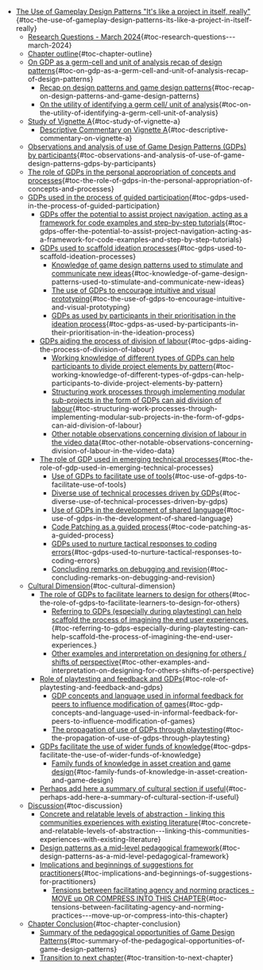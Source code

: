 -   [The Use of Gameplay Design Patterns "It's like a project in itself,
    really"](#the-use-of-gameplay-design-patterns-its-like-a-project-in-itself-really){#toc-the-use-of-gameplay-design-patterns-its-like-a-project-in-itself-really}
    -   [Research Questions - March
        2024](#research-questions---march-2024){#toc-research-questions---march-2024}
    -   [Chapter outline](#chapter-outline){#toc-chapter-outline}
    -   [On GDP as a germ-cell and unit of analysis recap of design
        patterns](#on-gdp-as-a-germ-cell-and-unit-of-analysis-recap-of-design-patterns){#toc-on-gdp-as-a-germ-cell-and-unit-of-analysis-recap-of-design-patterns}
        -   [Recap on design patterns and game design
            patterns](#recap-on-design-patterns-and-game-design-patterns){#toc-recap-on-design-patterns-and-game-design-patterns}
        -   [On the utility of identifying a germ cell/ unit of
            analysis](#on-the-utility-of-identifying-a-germ-cell-unit-of-analysis){#toc-on-the-utility-of-identifying-a-germ-cell-unit-of-analysis}
    -   [Study of Vignette
        A](#study-of-vignette-a){#toc-study-of-vignette-a}
        -   [Descriptive Commentary on Vignette
            A](#descriptive-commentary-on-vignette-a){#toc-descriptive-commentary-on-vignette-a}
    -   [Observations and analysis of use of Game Design Patterns (GDPs)
        by
        participants](#observations-and-analysis-of-use-of-game-design-patterns-gdps-by-participants){#toc-observations-and-analysis-of-use-of-game-design-patterns-gdps-by-participants}
    -   [The role of GDPs in the personal appropriation of concepts and
        processes](#the-role-of-gdps-in-the-personal-appropriation-of-concepts-and-processes){#toc-the-role-of-gdps-in-the-personal-appropriation-of-concepts-and-processes}
    -   [GDPs used in the process of guided
        participation](#gdps-used-in-the-process-of-guided-participation){#toc-gdps-used-in-the-process-of-guided-participation}
        -   [GDPs offer the potential to assist project navigation,
            acting as a framework for code examples and step-by-step
            tutorials](#gdps-offer-the-potential-to-assist-project-navigation-acting-as-a-framework-for-code-examples-and-step-by-step-tutorials){#toc-gdps-offer-the-potential-to-assist-project-navigation-acting-as-a-framework-for-code-examples-and-step-by-step-tutorials}
        -   [GDPs used to scaffold ideation
            processes](#gdps-used-to-scaffold-ideation-processes){#toc-gdps-used-to-scaffold-ideation-processes}
            -   [Knowledge of game design patterns used to stimulate and
                communicate new
                ideas](#knowledge-of-game-design-patterns-used-to-stimulate-and-communicate-new-ideas){#toc-knowledge-of-game-design-patterns-used-to-stimulate-and-communicate-new-ideas}
            -   [The use of GDPs to encourage intuitive and visual
                prototyping](#the-use-of-gdps-to-encourage-intuitive-and-visual-prototyping){#toc-the-use-of-gdps-to-encourage-intuitive-and-visual-prototyping}
            -   [GDPs as used by participants in their prioritisation in
                the ideation
                process](#gdps-as-used-by-participants-in-their-prioritisation-in-the-ideation-process){#toc-gdps-as-used-by-participants-in-their-prioritisation-in-the-ideation-process}
        -   [GDPs aiding the process of division of
            labour](#gdps-aiding-the-process-of-division-of-labour){#toc-gdps-aiding-the-process-of-division-of-labour}
            -   [Working knowledge of different types of GDPs can help
                participants to divide project elements by
                pattern](#working-knowledge-of-different-types-of-gdps-can-help-participants-to-divide-project-elements-by-pattern){#toc-working-knowledge-of-different-types-of-gdps-can-help-participants-to-divide-project-elements-by-pattern}
            -   [Structuring work processes through implementing modular
                sub-projects in the form of GDPs can aid division of
                labour](#structuring-work-processes-through-implementing-modular-sub-projects-in-the-form-of-gdps-can-aid-division-of-labour){#toc-structuring-work-processes-through-implementing-modular-sub-projects-in-the-form-of-gdps-can-aid-division-of-labour}
            -   [Other notable observations concerning division of
                labour in the video
                data](#other-notable-observations-concerning-division-of-labour-in-the-video-data){#toc-other-notable-observations-concerning-division-of-labour-in-the-video-data}
        -   [The role of GDP used in emerging technical
            processes](#the-role-of-gdp-used-in-emerging-technical-processes){#toc-the-role-of-gdp-used-in-emerging-technical-processes}
            -   [Use of GDPs to facilitate use of
                tools](#use-of-gdps-to-facilitate-use-of-tools){#toc-use-of-gdps-to-facilitate-use-of-tools}
            -   [Diverse use of technical processes driven by
                GDPs](#diverse-use-of-technical-processes-driven-by-gdps){#toc-diverse-use-of-technical-processes-driven-by-gdps}
            -   [Use of GDPs in the development of shared
                language](#use-of-gdps-in-the-development-of-shared-language){#toc-use-of-gdps-in-the-development-of-shared-language}
            -   [Code Patching as a guided
                process](#code-patching-as-a-guided-process){#toc-code-patching-as-a-guided-process}
            -   [GDPs used to nurture tactical responses to coding
                errors](#gdps-used-to-nurture-tactical-responses-to-coding-errors){#toc-gdps-used-to-nurture-tactical-responses-to-coding-errors}
            -   [Concluding remarks on debugging and
                revision](#concluding-remarks-on-debugging-and-revision){#toc-concluding-remarks-on-debugging-and-revision}
    -   [Cultural
        Dimension](#cultural-dimension){#toc-cultural-dimension}
        -   [The role of GDPs to facilitate learners to design for
            others](#the-role-of-gdps-to-facilitate-learners-to-design-for-others){#toc-the-role-of-gdps-to-facilitate-learners-to-design-for-others}
            -   [Referring to GDPs (especially during playtesting) can
                help scaffold the process of imagining the end user
                experiences.](#referring-to-gdps-especially-during-playtesting-can-help-scaffold-the-process-of-imagining-the-end-user-experiences.){#toc-referring-to-gdps-especially-during-playtesting-can-help-scaffold-the-process-of-imagining-the-end-user-experiences.}
            -   [Other examples and interpretation on designing for
                others / shifts of
                perspective](#other-examples-and-interpretation-on-designing-for-others-shifts-of-perspective){#toc-other-examples-and-interpretation-on-designing-for-others-shifts-of-perspective}
        -   [Role of playtesting and feedback and
            GDPs](#role-of-playtesting-and-feedback-and-gdps){#toc-role-of-playtesting-and-feedback-and-gdps}
            -   [GDP concepts and language used in informal feedback for
                peers to influence modification of
                games](#gdp-concepts-and-language-used-in-informal-feedback-for-peers-to-influence-modification-of-games){#toc-gdp-concepts-and-language-used-in-informal-feedback-for-peers-to-influence-modification-of-games}
            -   [The propagation of use of GDPs through
                playtesting](#the-propagation-of-use-of-gdps-through-playtesting){#toc-the-propagation-of-use-of-gdps-through-playtesting}
        -   [GDPs facilitate the use of wider funds of
            knowledge](#gdps-facilitate-the-use-of-wider-funds-of-knowledge){#toc-gdps-facilitate-the-use-of-wider-funds-of-knowledge}
            -   [Family funds of knowledge in asset creation and game
                design](#family-funds-of-knowledge-in-asset-creation-and-game-design){#toc-family-funds-of-knowledge-in-asset-creation-and-game-design}
        -   [Perhaps add here a summary of cultural section if
            useful](#perhaps-add-here-a-summary-of-cultural-section-if-useful){#toc-perhaps-add-here-a-summary-of-cultural-section-if-useful}
    -   [Discussion](#discussion){#toc-discussion}
        -   [Concrete and relatable levels of abstraction - linking this
            communities experiences with existing
            literature](#concrete-and-relatable-levels-of-abstraction---linking-this-communities-experiences-with-existing-literature){#toc-concrete-and-relatable-levels-of-abstraction---linking-this-communities-experiences-with-existing-literature}
        -   [Design patterns as a mid-level pedagogical
            framework](#design-patterns-as-a-mid-level-pedagogical-framework){#toc-design-patterns-as-a-mid-level-pedagogical-framework}
        -   [Implications and beginnings of suggestions for
            practitioners](#implications-and-beginnings-of-suggestions-for-practitioners){#toc-implications-and-beginnings-of-suggestions-for-practitioners}
            -   [Tensions between facilitating agency and norming
                practices - MOVE up OR COMPRESS INTO THIS
                CHAPTER](#tensions-between-facilitating-agency-and-norming-practices---move-up-or-compress-into-this-chapter){#toc-tensions-between-facilitating-agency-and-norming-practices---move-up-or-compress-into-this-chapter}
    -   [Chapter
        Conclusion](#chapter-conclusion){#toc-chapter-conclusion}
        -   [Summary of the pedagogical opportunities of Game Design
            Patterns](#summary-of-the-pedagogical-opportunities-of-game-design-patterns){#toc-summary-of-the-pedagogical-opportunities-of-game-design-patterns}
        -   [Transition to next
            chapter](#transition-to-next-chapter){#toc-transition-to-next-chapter}
